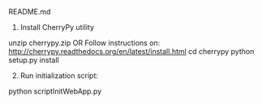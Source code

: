 README.md

1) Install CherryPy utility

unzip cherrypy.zip OR Follow instructions on: http://cherrypy.readthedocs.org/en/latest/install.html
cd cherrypy
python setup.py install

2) Run initialization script:

python scriptInitWebApp.py